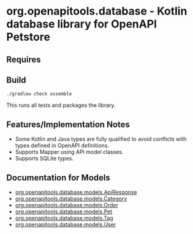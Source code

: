 # org.openapitools.database - Kotlin database library for OpenAPI Petstore

## Requires


## Build

```
./gradlew check assemble
```

This runs all tests and packages the library.

## Features/Implementation Notes

* Some Kotlin and Java types are fully qualified to avoid conflicts with types defined in OpenAPI definitions.
* Supports Mapper using API model classes.
* Supports SQLite types.

<a id="documentation-for-models"></a>
## Documentation for Models

 - [org.openapitools.database.models.ApiResponse](docs/ApiResponse.md)
 - [org.openapitools.database.models.Category](docs/Category.md)
 - [org.openapitools.database.models.Order](docs/Order.md)
 - [org.openapitools.database.models.Pet](docs/Pet.md)
 - [org.openapitools.database.models.Tag](docs/Tag.md)
 - [org.openapitools.database.models.User](docs/User.md)

